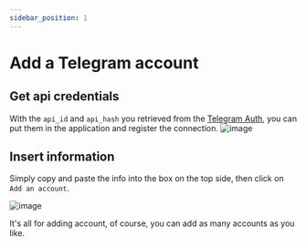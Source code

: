 ```yaml
---
sidebar_position: 1
---
```


# Add a Telegram account

## Get api credentials

With the `api_id` and `api_hash` you retrieved from the [Telegram Auth](https://my.telegram.org/auth), you can put them in the application and register the connection.
![image](@site/static/img/api-info.webp)

## Insert information

Simply copy and paste the info into the box on the top side, then click on `Add an account`.

![image](@site/static/img/account-info.webp)

It's all for adding account, of course, you can add as many accounts as you like.